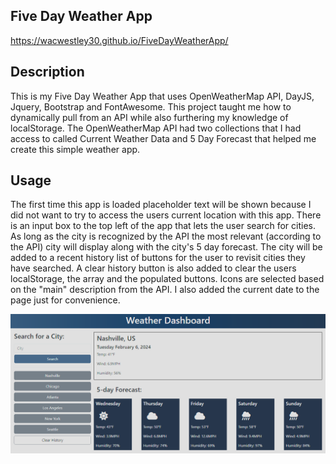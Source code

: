 ## Five Day Weather App

https://wacwestley30.github.io/FiveDayWeatherApp/

## Description

This is my Five Day Weather App that uses OpenWeatherMap API, DayJS, Jquery, Bootstrap and FontAwesome. This project taught me how to dynamically pull from an API while also furthering my knowledge of localStorage. The OpenWeatherMap API had two collections that I had access to called Current Weather Data and 5 Day Forecast that helped me create this simple weather app.

## Usage

The first time this app is loaded placeholder text will be shown because I did not want to try to access the users current location with this app. There is an input box to the top left of the app that lets the user search for cities. As long as the city is recognized by the API the most relevant (according to the API) city will display along with the city's 5 day forecast. The city will be added to a recent history list of buttons for the user to revisit cities they have searched. A clear history button is also added to clear the users localStorage, the array and the populated buttons. Icons are selected based on the "main" description from the API. I also added the current date to the page just for convenience.

![alt text](./assets/Screenshot%202024-02-06%20034241.png)